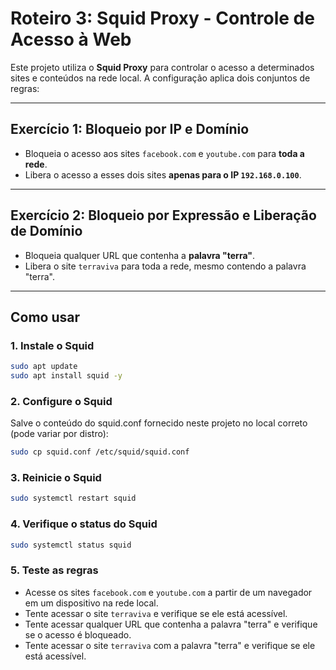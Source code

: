 # Roteiro 3: Squid Proxy - Controle de Acesso à Web

Este projeto utiliza o **Squid Proxy** para controlar o acesso a determinados sites e conteúdos na rede local. A configuração aplica dois conjuntos de regras:

---

## Exercício 1: Bloqueio por IP e Domínio

- Bloqueia o acesso aos sites `facebook.com` e `youtube.com` para **toda a rede**.
- Libera o acesso a esses dois sites **apenas para o IP `192.168.0.100`**.

---

## Exercício 2: Bloqueio por Expressão e Liberação de Domínio

- Bloqueia qualquer URL que contenha a **palavra "terra"**.
- Libera o site `terraviva` para toda a rede, mesmo contendo a palavra "terra".

---

## Como usar

### 1. Instale o Squid

```bash
sudo apt update
sudo apt install squid -y
```

### 2. Configure o Squid
Salve o conteúdo do squid.conf fornecido neste projeto no local correto (pode variar por distro):

```bash
sudo cp squid.conf /etc/squid/squid.conf
```

### 3. Reinicie o Squid

```bash
sudo systemctl restart squid
```

### 4. Verifique o status do Squid

```bash
sudo systemctl status squid
```

### 5. Teste as regras
- Acesse os sites `facebook.com` e `youtube.com` a partir de um navegador em um dispositivo na rede local.
- Tente acessar o site `terraviva` e verifique se ele está acessível.
- Tente acessar qualquer URL que contenha a palavra "terra" e verifique se o acesso é bloqueado.
- Tente acessar o site `terraviva` com a palavra "terra" e verifique se ele está acessível.
